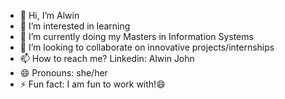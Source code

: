- 👋 Hi, I’m Alwin
- 👀 I’m interested in learning
- 🌱 I’m currently doing my Masters in Information Systems
- 💞️ I’m looking to collaborate on innovative projects/internships
- 📫 How to reach me? Linkedin: Alwin John
- 😄 Pronouns: she/her
- ⚡ Fun fact: I am fun to work with!😄

<!---
Alwin-John10/Alwin-John10 is a ✨ special ✨ repository because its `README.md` (this file) appears on your GitHub profile.
You can click the Preview link to take a look at your changes.
--->
